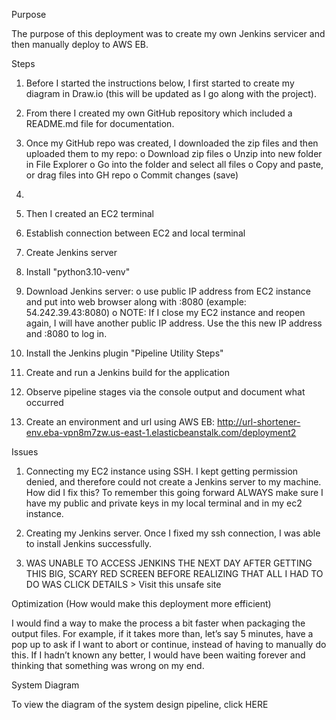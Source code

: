 Purpose

The purpose of this deployment was to create my own Jenkins servicer and then manually deploy to AWS EB.

Steps
1.	Before I started the instructions below, I first started to create my diagram in Draw.io (this will be updated as I go along with the project). 

2.	From there I created my own GitHub repository which included a README.md file for documentation.

3.	Once my GitHub repo was created, I downloaded the zip files and then uploaded them to my repo:
o	Download zip files
o	Unzip into new folder in File Explorer
o	Go into the folder and select all files
o	Copy and paste, or drag files into GH repo
o	Commit changes (save)

4.	


5.	Then I created an EC2 terminal

6.	Establish connection between EC2 and local terminal 

7.	Create Jenkins server


8.	Install "python3.10-venv" 

9.	Download Jenkins server: 
o	use public IP address from EC2 instance and put into web browser along with :8080 (example: 54.242.39.43:8080)
o	NOTE: If I close my EC2 instance and reopen again, I will have another public IP address. Use the this new IP address and :8080 to log in.

10.	Install the Jenkins plugin "Pipeline Utility Steps"

11.	Create and run a Jenkins build for the application


12.	Observe pipeline stages via the console output and document what occurred
 

13.	Create an environment and url using AWS EB: http://url-shortener-env.eba-vpn8m7zw.us-east-1.elasticbeanstalk.com/deployment2

Issues
1.	Connecting my EC2 instance using SSH. I kept getting permission denied, and therefore could not create a Jenkins server to my machine. How did I fix this? To remember this going forward ALWAYS make sure I have my public and private keys in my local terminal and in my ec2 instance.

2.	Creating my Jenkins server. Once I fixed my ssh connection, I was able to install Jenkins successfully.

 

 

3.	WAS UNABLE TO ACCESS JENKINS THE NEXT DAY AFTER GETTING THIS BIG, SCARY RED SCREEN BEFORE REALIZING THAT ALL I HAD TO DO WAS CLICK DETAILS > Visit this unsafe site 
 





Optimization (How would make this deployment more efficient) 

I would find a way to make the process a bit faster when packaging the output files. For example, if it takes more than, let’s say 5 minutes, have a pop up to ask if I want to abort or continue, instead of having to manually do this. If I hadn’t known any better, I would have been waiting forever and thinking that something was wrong on my end.
 

System Diagram

To view the diagram of the system design pipeline, click HERE
 


